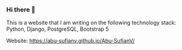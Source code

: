 ### Hi there 👋

This is a website that I am writing on the following technology stack: Python, Django, PostgreSQL, Bootstrap 5 

Website: https://abu-sufianv.github.io/Abu-SufianV/
<!--
**Abu-SufianV/Abu-SufianV** is a ✨ _special_ ✨ repository because its `README.md` (this file) appears on your GitHub profile.

Here are some ideas to get you started:

- 🔭 I’m currently working on ...
- 🌱 I’m currently learning ...
- 👯 I’m looking to collaborate on ...
- 🤔 I’m looking for help with ...
- 💬 Ask me about ...
- 📫 How to reach me: ...
- 😄 Pronouns: ...
- ⚡ Fun fact: ...
-->
